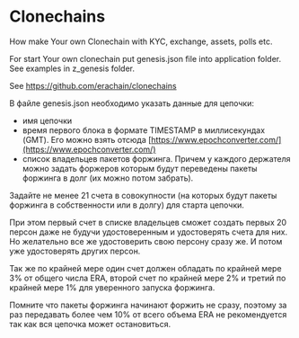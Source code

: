 # Clonechains
How make Your own Clonechain with KYC, exchange, assets, polls etc.

For start Your own clonechain put genesis.json file into application folder. See examples in z_genesis folder.

See https://github.com/erachain/clonechains

В файле genesis.json необходимо указать данные для цепочки:
+ имя цепочки  
+ время первого блока в формате TIMESTAMP в миллисекундах (GMT). Его можно взять   отсюда [https://www.epochconverter.com/](https://www.epochconverter.com/)
+ список владельцев пакетов форжинга. Причем у каждого держателя можно задать
 форжеров которым будут переведены пакеты форжинга в долг (их можно потом забрать).

Задайте не менее 21 счета в совокупности (на которых будут пакеты форжинга в собственности или в долгу) для старта цепочки.  

При этом первый счет в списке владельцев сможет создать первых 20 персон даже не будучи удостоверенным и удостоверять счета для них.  
Но желательно все же удостоверить свою персону сразу же. И потом уже удостоверять других персон.

Так же по крайней мере один счет должен обладать по крайней мере 3% от общего числа ERA, второй счет по крайней мере 2% и третий по крайней мере 1% для уверенного запуска форжинга.

Помните что пакеты форжинга начинают форжить не сразу, поэтому за раз передавать более чем 10% от всего объема ERA не рекомендуется так как вся цепочка может остановиться.
